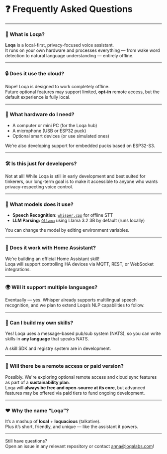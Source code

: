 # ❓ Frequently Asked Questions

---

### 🤔 What is Loqa?

**Loqa** is a local-first, privacy-focused voice assistant.  
It runs on your own hardware and processes everything — from wake word detection to natural language understanding — entirely offline.

---

### 🔒 Does it use the cloud?

Nope! Loqa is designed to work completely offline.  
Future optional features may support limited, **opt-in** remote access, but the default experience is fully local.

---

### 🎤 What hardware do I need?

- A computer or mini PC (for the Loqa hub)
- A microphone (USB or ESP32 puck)
- Optional smart devices (or use simulated ones)

We’re also developing support for embedded pucks based on ESP32-S3.

---

### 🛠 Is this just for developers?

Not at all! While Loqa is still in early development and best suited for tinkerers, our long-term goal is to make it accessible to anyone who wants privacy-respecting voice control.

---

### 🧠 What models does it use?

- **Speech Recognition:** [`whisper.cpp`](https://github.com/ggerganov/whisper.cpp) for offline STT
- **LLM Parsing:** [`Ollama`](https://ollama.com) using Llama 3.2 3B by default (runs locally)

You can change the model by editing environment variables.

---

### 🔌 Does it work with Home Assistant?

We’re building an official Home Assistant skill!  
Loqa will support controlling HA devices via MQTT, REST, or WebSocket integrations.

---

### 🌍 Will it support multiple languages?

Eventually — yes. Whisper already supports multilingual speech recognition, and we plan to extend Loqa’s NLP capabilities to follow.

---

### 🧩 Can I build my own skills?

Yes! Loqa uses a message-based pub/sub system (NATS), so you can write skills in **any language** that speaks NATS.

A skill SDK and registry system are in development.

---

### 📡 Will there be a remote access or paid version?

Possibly. We're exploring optional remote access and cloud sync features as part of a **sustainability plan**.  
Loqa will **always be free and open-source at its core**, but advanced features may be offered via paid tiers to fund ongoing development.

---

### ❤️ Why the name “Loqa”?

It’s a mashup of **local** + **loquacious** (talkative).  
Plus it’s short, friendly, and unique — like the assistant it powers.

---

Still have questions?  
Open an issue in any relevant repository or contact anna@loqalabs.com!